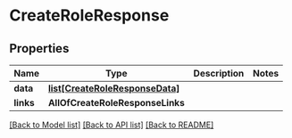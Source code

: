 # CreateRoleResponse

## Properties
Name | Type | Description | Notes
------------ | ------------- | ------------- | -------------
**data** | [**list[CreateRoleResponseData]**](CreateRoleResponseData.md) |  | 
**links** | **AllOfCreateRoleResponseLinks** |  | 

[[Back to Model list]](../README.md#documentation-for-models) [[Back to API list]](../README.md#documentation-for-api-endpoints) [[Back to README]](../README.md)

